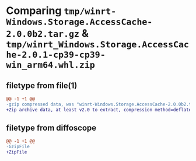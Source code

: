 # Comparing `tmp/winrt-Windows.Storage.AccessCache-2.0.0b2.tar.gz` & `tmp/winrt_Windows.Storage.AccessCache-2.0.1-cp39-cp39-win_arm64.whl.zip`

## filetype from file(1)

```diff
@@ -1 +1 @@
-gzip compressed data, was "winrt-Windows.Storage.AccessCache-2.0.0b2.tar", last modified: Sat Dec  2 18:25:35 2023, max compression
+Zip archive data, at least v2.0 to extract, compression method=deflate
```

## filetype from diffoscope

```diff
@@ -1 +1 @@
-GzipFile
+ZipFile
```

